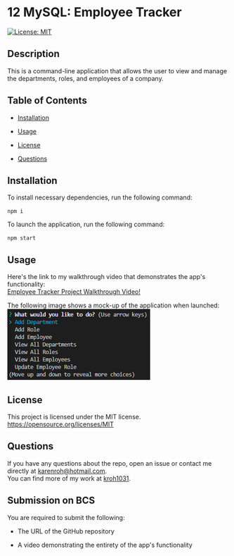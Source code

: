 # 12 MySQL: Employee Tracker

[![License: MIT](https://img.shields.io/badge/License-MIT-yellow.svg)](https://opensource.org/licenses/MIT)

## Description

This is a command-line application that allows the user to view and manage the departments, roles, and employees of a company.

## Table of Contents

- [Installation](#installation)

- [Usage](#usage)

- [License](#license)

- [Questions](#questions)

## Installation

To install necessary dependencies, run the following command:

```
npm i
```

To launch the application, run the following command:

```
npm start
```

## Usage

Here's the link to my walkthrough video that demonstrates the app's functionality:  
[Employee Tracker Project Walkthrough Video!](https://drive.google.com/)

The following image shows a mock-up of the application when launched:
![List of choices of what the user would like to do](./db/employee-tracker-choices.png)

## License

This project is licensed under the MIT license.  
https://opensource.org/licenses/MIT

## Questions

If you have any questions about the repo, open an issue or contact me directly at karenroh@hotmail.com.  
 You can find more of my work at [kroh1031](https://github.com/kroh1031).

## Submission on BCS

You are required to submit the following:

- The URL of the GitHub repository

- A video demonstrating the entirety of the app's functionality
